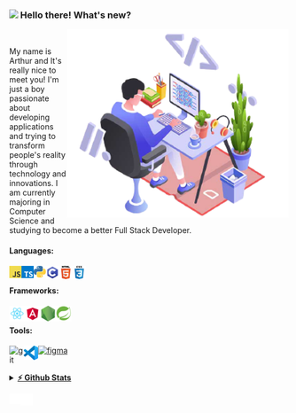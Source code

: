 
### <img src="https://media.giphy.com/media/hvRJCLFzcasrR4ia7z/giphy.gif" width="20px"> Hello there! What's new?

<img align="right" src="https://raw.githubusercontent.com/basilioarth/utils/master/backgrounds/programmer.png?token=APQVA3EYF6ZM6VB5PI4CBMTBI2L7C" width="400">
<br/>

My name is Arthur and It's really nice to meet you! I'm just a boy passionate about developing applications and trying to transform people's reality through technology and innovations. I am currently majoring in Computer Science and studying to become a better Full Stack Developer.
<br/>

#### Languages:
<a href="https://developer.mozilla.org/en-US/docs/Web/JavaScript" target="_blank"> <img align="left" alt="javascript" width="22px" src="https://raw.githubusercontent.com/github/explore/80688e429a7d4ef2fca1e82350fe8e3517d3494d/topics/javascript/javascript.png"/></a>

<a href="https://developer.mozilla.org/en-US/docs/Web/TypeScript" target="_blank"> <img align="left" alt="typescript" width="22px" src="https://raw.githubusercontent.com/github/explore/80688e429a7d4ef2fca1e82350fe8e3517d3494d/topics/typescript/typescript.png"/></a>

<a href="https://www.python.org" target="_blank"> <img align="left" alt="Python" width="22px" src="https://github.com/Aakarsh-B/trying-repos/blob/master/python-5.svg?raw=true"/></a>


<a href="https://www.cprogramming.com/" target="_blank"> <img align="left" alt="C" width="24px" src="https://github.com/Aakarsh-B/trying-repos/blob/master/c-programming.png"/></a>

<a href="https://www.w3.org/html/" target="_blank"><img align="left" alt="HTML5" width="24px" src="https://raw.githubusercontent.com/github/explore/80688e429a7d4ef2fca1e82350fe8e3517d3494d/topics/html/html.png" /></a>

<a href="https://www.w3schools.com/css/" target="_blank"><img align="left" alt="CSS3" width="24px" src="https://raw.githubusercontent.com/github/explore/80688e429a7d4ef2fca1e82350fe8e3517d3494d/topics/css/css.png" /></a>
<br/>

#### Frameworks:
<a href="https://developer.mozilla.org/en-US/docs/Web/JavaScript" target="_blank"> <img align="left" alt="javascript" width="28px" heigth="28px" src="https://raw.githubusercontent.com/github/explore/80688e429a7d4ef2fca1e82350fe8e3517d3494d/topics/react/react.png"/></a>

<a href="https://developer.mozilla.org/en-US/docs/Web/JavaScript" target="_blank"> <img align="left" alt="javascript" width="28px" heigth="28px" src="https://raw.githubusercontent.com/github/explore/80688e429a7d4ef2fca1e82350fe8e3517d3494d/topics/angular/angular.png"/></a>

<a href="https://developer.mozilla.org/en-US/docs/Web/JavaScript" target="_blank"> <img align="left" alt="javascript" width="28px" heigth="28px" src="https://raw.githubusercontent.com/github/explore/80688e429a7d4ef2fca1e82350fe8e3517d3494d/topics/nodejs/nodejs.png"/></a>

<a href="https://developer.mozilla.org/en-US/docs/Web/JavaScript" target="_blank"> <img align="left" alt="javascript" width="28px" heigth="28px" src="https://raw.githubusercontent.com/github/explore/6c6508f34230f0ac0d49e847a326429eefbfc030/topics/spring-boot/spring-boot.png"/></a>

<br />

#### Tools:
<a href="https://git-scm.com/" target="_blank"> <img align="left" alt="git" width="26px" src="https://www.vectorlogo.zone/logos/git-scm/git-scm-icon.svg"/> </a>
<img align="left" alt="Visual Studio Code" width="26px" src="https://raw.githubusercontent.com/github/explore/80688e429a7d4ef2fca1e82350fe8e3517d3494d/topics/visual-studio-code/visual-studio-code.png" />
<a href="https://www.figma.com/" target="_blank"> <img src="https://www.vectorlogo.zone/logos/figma/figma-icon.svg" alt="figma" width="26"/>
  
<br/>

<details>	
  <summary><b>⚡ Github Stats</b></summary>
  <br />
  <img height="180em" src="https://github-readme-stats.vercel.app/api?username=basilioarth&show_icons=true&hide_border=true&&count_private=true&include_all_commits=true"/>
  <img height="180em" src="https://github-readme-stats.vercel.app/api/top-langs/?username=basilioarth&exclude_repo=KNN-Image-Classification&show_icons=true&hide_border=true&layout=compact&langs_count=8"/>
</details>

<a href="https://www.linkedin.com/in/arthur-bas%C3%ADlio-1aa538220/" target="_blank"><img align="left" alt="linkedin" width="20px" height="20px" src="https://github.com/Aakarsh-B/trying-repos/blob/master/linkedin.svg" /></a>
<a href="mailto:basilio.arth@gmail.com" target="_blank"><img align="left" alt="email" width="22px" height="22px" src="https://github.com/manassesss/try-repo/blob/main/mail%20(1).svg" /></a>
<br/>
